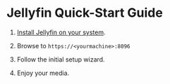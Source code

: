 # Jellyfin Quick-Start Guide

1. [Install Jellyfin on your system](/user-docs/installing).

1. Browse to `https://<yourmachine>:8096`

1. Follow the initial setup wizard.

1. Enjoy your media.
